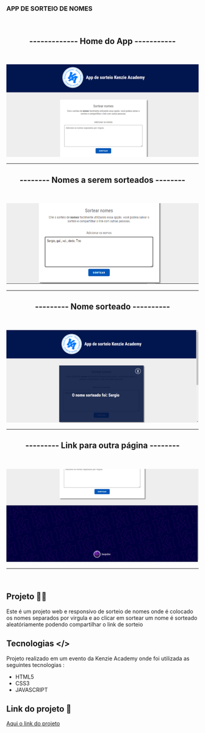 ### APP DE SORTEIO DE NOMES ###
<br/>

<h2 align = "center"> ------------- Home do App ----------- </h2>

<br/>

![Home do app](./github/app%20sorteio%20home.png)

___
<h2 align = "center">-------- Nomes a serem sorteados -------- </h2>

<br/>

![Nomes a serem sorteados](./github/app%20sorteio%20nomes.png)
___
<h2 align = "center">--------- Nome sorteado ----------</h2>

<br/>

![Nome sorteado](./github/app%20sorteio%20sorteado.png)
___
<h2 align = "center">--------- Link para outra página --------</h2>

<br/>

![link no footer que leva o usuário a outra página](./github/app%20sorteio%20footer.png)

___

<br/>

## Projeto 👨‍💻 
Este é um projeto web e responsivo de sorteio de nomes onde é colocado os nomes separados por virgula e ao clicar em sortear um nome é sorteado aleatóriamente podendo compartilhar o link de sorteio

## Tecnologias  </> 
Projeto realizado em um evento da Kenzie Academy onde foi utilizada as seguintes tecnologias :
- HTML5
- CSS3
- JAVASCRIPT
 
 ## Link do projeto 🚀

 [Aqui o link do projeto]( https://devsergiot.github.io/App-de-sorteio-de-nomes-/)
